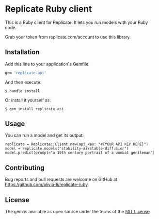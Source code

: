 # Replicate Ruby client

This is a Ruby client for Replicate. It lets you run models with your Ruby code. 

Grab your token from replicate.com/account to use this library. 

## Installation

Add this line to your application's Gemfile:

```ruby
gem 'replicate-api'
```

And then execute:

    $ bundle install

Or install it yourself as:

    $ gem install replicate-api

## Usage

You can run a model and get its output:

```
replicate = Replicate::Client.new(api_key: "#{YOUR API KEY HERE}")
model = replicate.models("stability-ai/stable-diffusion")
model.predict(prompt="a 19th century portrait of a wombat gentleman")
```

## Contributing

Bug reports and pull requests are welcome on GitHub at https://github.com/olivia-li/replicate-ruby.

## License

The gem is available as open source under the terms of the [MIT License](https://opensource.org/licenses/MIT).

